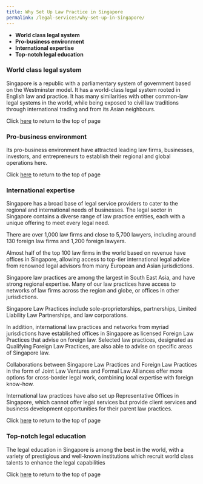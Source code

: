```yaml
---
title: Why Set Up Law Practice in Singapore
permalink: /legal-services/why-set-up-in-Singapore/
---
```


 - **World class legal system**
 - **Pro-business environment**
 - **International expertise**
 - **Top-notch legal education**

### World class legal system

Singapore is a republic with a parliamentary system of government based on the Westminster model. It has a world-class legal system rooted in English law and practice. It has many similarities with other common-law legal systems in the world, while being exposed to civil law traditions through international trading and from its Asian neighbours.

Click [here](#top) to return to the top of page


### Pro-business environment

Its pro-business environment have attracted leading law firms, businesses, investors, and entrepreneurs to establish their regional and global operations here.


Click [here](#top) to return to the top of page


### International expertise

Singapore has a broad base of legal service providers to cater to the regional and international needs of businesses. The legal sector in Singapore contains a diverse range of law practice entities, each with a unique offering to meet every legal need.

There are over 1,000 law firms and close to 5,700 lawyers, including around 130 foreign law firms and 1,200 foreign lawyers.

Almost half of the top 100 law firms in the world based on revenue have offices in Singapore, allowing access to top-tier international legal advice from renowned legal advisors from many European and Asian jurisdictions.

Singapore law practices are among the largest in South East Asia, and have strong regional expertise. Many of our law practices have access to networks of law firms across the region and globe, or offices in other jurisdictions.

Singapore Law Practices include sole-proprietorships, partnerships, Limited Liability Law Partnerships, and law corporations.

In addition, international law practices and networks from myriad jurisdictions have established offices in Singapore as licensed Foreign Law Practices that advise on foreign law. Selected law practices, designated as Qualifying Foreign Law Practices, are also able to advise on specific areas of Singapore law.

Collaborations between Singapore Law Practices and Foreign Law Practices in the form of Joint Law Ventures and Formal Law Alliances offer more options for cross-border legal work, combining local expertise with foreign know-how.

International law practices have also set up Representative Offices in Singapore, which cannot offer legal services but provide client services and business development opportunities for their parent law practices.


Click [here](#top) to return to the top of page


### Top-notch legal education

The legal education in Singapore is among the best in the world, with a variety of prestigious and well-known institutions which recruit world class talents to enhance the legal capabilities



Click [here](#top) to return to the top of page
